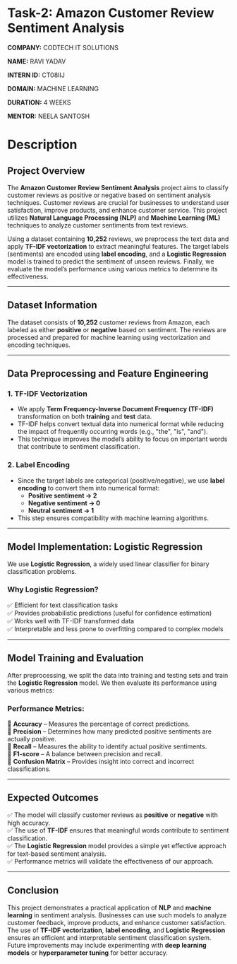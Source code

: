 # **Task-2:** Amazon Customer Review Sentiment Analysis

**COMPANY:** CODTECH IT SOLUTIONS

**NAME:** RAVI YADAV

**INTERN ID:** CT08IIJ

**DOMAIN:** MACHINE LEARNING

**DURATION:** 4 WEEKS

**MENTOR:** NEELA SANTOSH


# **Description**

## **Project Overview**  
The **Amazon Customer Review Sentiment Analysis** project aims to classify customer reviews as positive or negative based on sentiment analysis techniques. Customer reviews are crucial for businesses to understand user satisfaction, improve products, and enhance customer service. This project utilizes **Natural Language Processing (NLP)** and **Machine Learning (ML)** techniques to analyze customer sentiments from text reviews.  

Using a dataset containing **10,252** reviews, we preprocess the text data and apply **TF-IDF vectorization** to extract meaningful features. The target labels (sentiments) are encoded using **label encoding**, and a **Logistic Regression** model is trained to predict the sentiment of unseen reviews. Finally, we evaluate the model’s performance using various metrics to determine its effectiveness.  

---

## **Dataset Information**  
The dataset consists of **10,252** customer reviews from Amazon, each labeled as either **positive** or **negative** based on sentiment. The reviews are processed and prepared for machine learning using vectorization and encoding techniques.  

---

## **Data Preprocessing and Feature Engineering**  

### **1. TF-IDF Vectorization**  
- We apply **Term Frequency-Inverse Document Frequency (TF-IDF)** transformation on both **training** and **test** data.  
- TF-IDF helps convert textual data into numerical format while reducing the impact of frequently occurring words (e.g., "the", "is", "and").  
- This technique improves the model’s ability to focus on important words that contribute to sentiment classification.  

### **2. Label Encoding**  
- Since the target labels are categorical (positive/negative), we use **label encoding** to convert them into numerical format:  
  - **Positive sentiment → 2**  
  - **Negative sentiment → 0**
  - **Neutral sentiment → 1**  
- This step ensures compatibility with machine learning algorithms.  

---

## **Model Implementation: Logistic Regression**  
We use **Logistic Regression**, a widely used linear classifier for binary classification problems.  

### **Why Logistic Regression?**  
✅ Efficient for text classification tasks  
✅ Provides probabilistic predictions (useful for confidence estimation)  
✅ Works well with TF-IDF transformed data  
✅ Interpretable and less prone to overfitting compared to complex models  

---

## **Model Training and Evaluation**  
After preprocessing, we split the data into training and testing sets and train the **Logistic Regression** model. We then evaluate its performance using various metrics:  

### **Performance Metrics:**  
📌 **Accuracy** – Measures the percentage of correct predictions.  
📌 **Precision** – Determines how many predicted positive sentiments are actually positive.  
📌 **Recall** – Measures the ability to identify actual positive sentiments.  
📌 **F1-score** – A balance between precision and recall.  
📌 **Confusion Matrix** – Provides insight into correct and incorrect classifications.  

---

## **Expected Outcomes**  
✅ The model will classify customer reviews as **positive** or **negative** with high accuracy.  
✅ The use of **TF-IDF** ensures that meaningful words contribute to sentiment classification.  
✅ The **Logistic Regression** model provides a simple yet effective approach for text-based sentiment analysis.  
✅ Performance metrics will validate the effectiveness of our approach.  

---

## **Conclusion**  
This project demonstrates a practical application of **NLP** and **machine learning** in sentiment analysis. Businesses can use such models to analyze customer feedback, improve products, and enhance customer satisfaction. The use of **TF-IDF vectorization**, **label encoding**, and **Logistic Regression** ensures an efficient and interpretable sentiment classification system. Future improvements may include experimenting with **deep learning models** or **hyperparameter tuning** for better accuracy.  
